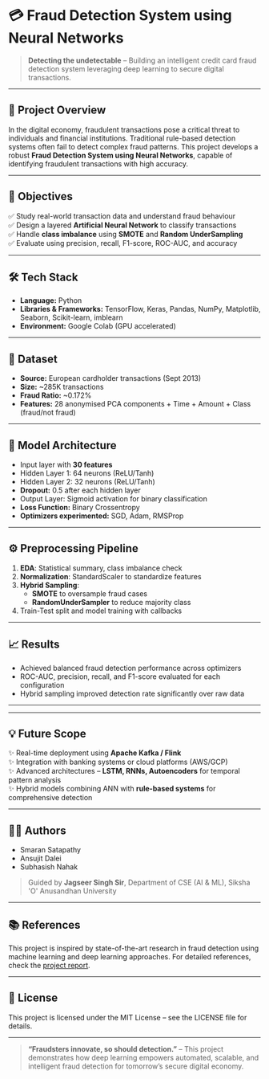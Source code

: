 # 💳 Fraud Detection System using Neural Networks
> **Detecting the undetectable** – Building an intelligent credit card fraud detection system leveraging deep learning to secure digital transactions.

---

## 🚀 Project Overview

In the digital economy, fraudulent transactions pose a critical threat to individuals and financial institutions. Traditional rule-based detection systems often fail to detect complex fraud patterns. This project develops a robust **Fraud Detection System using Neural Networks**, capable of identifying fraudulent transactions with high accuracy.

---

## 🎯 Objectives

✅ Study real-world transaction data and understand fraud behaviour  
✅ Design a layered **Artificial Neural Network** to classify transactions  
✅ Handle **class imbalance** using **SMOTE** and **Random UnderSampling**  
✅ Evaluate using precision, recall, F1-score, ROC-AUC, and accuracy

---

## 🛠️ Tech Stack

- **Language:** Python  
- **Libraries & Frameworks:** TensorFlow, Keras, Pandas, NumPy, Matplotlib, Seaborn, Scikit-learn, imblearn  
- **Environment:** Google Colab (GPU accelerated)

---

## 📂 Dataset

- **Source:** European cardholder transactions (Sept 2013)  
- **Size:** ~285K transactions  
- **Fraud Ratio:** ~0.172%  
- **Features:** 28 anonymised PCA components + Time + Amount + Class (fraud/not fraud)

---

## 🧠 Model Architecture

- Input layer with **30 features**  
- Hidden Layer 1: 64 neurons (ReLU/Tanh)  
- Hidden Layer 2: 32 neurons (ReLU/Tanh)  
- **Dropout:** 0.5 after each hidden layer  
- Output Layer: Sigmoid activation for binary classification  
- **Loss Function:** Binary Crossentropy  
- **Optimizers experimented:** SGD, Adam, RMSProp

---

## ⚙️ Preprocessing Pipeline

1. **EDA**: Statistical summary, class imbalance check  
2. **Normalization**: StandardScaler to standardize features  
3. **Hybrid Sampling**:
   - **SMOTE** to oversample fraud cases
   - **RandomUnderSampler** to reduce majority class  
4. Train-Test split and model training with callbacks

---

## 📈 Results

- Achieved balanced fraud detection performance across optimizers
- ROC-AUC, precision, recall, and F1-score evaluated for each configuration
- Hybrid sampling improved detection rate significantly over raw data

---

---

## 💡 Future Scope

✨ Real-time deployment using **Apache Kafka / Flink**  
✨ Integration with banking systems or cloud platforms (AWS/GCP)  
✨ Advanced architectures – **LSTM, RNNs, Autoencoders** for temporal pattern analysis  
✨ Hybrid models combining ANN with **rule-based systems** for comprehensive detection

---

## 👨‍💻 Authors

- Smaran Satapathy
- Ansujit Dalei  
- Subhasish Nahak  

> Guided by **Jagseer Singh Sir**, Department of CSE (AI & ML), Siksha 'O' Anusandhan University

---

## 📚 References

This project is inspired by state-of-the-art research in fraud detection using machine learning and deep learning approaches. For detailed references, check the [project report](./Fraud_Card_Detection_Project_Report.pdf).

---

## 🔗 License

This project is licensed under the MIT License – see the LICENSE file for details.

---

> **“Fraudsters innovate, so should detection.”** – This project demonstrates how deep learning empowers automated, scalable, and intelligent fraud detection for tomorrow’s secure digital economy.
